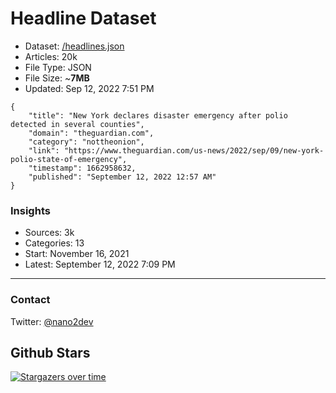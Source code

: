 # Headline Dataset

- Dataset: [/headlines.json](https://raw.githubusercontent.com/fwd/news/master/headlines.json) 
- Articles: 20k
- File Type: JSON
- File Size: ~**7MB**
- Updated: Sep 12, 2022 7:51 PM

```
{
    "title": "New York declares disaster emergency after polio detected in several counties",
    "domain": "theguardian.com",
    "category": "nottheonion",
    "link": "https://www.theguardian.com/us-news/2022/sep/09/new-york-polio-state-of-emergency",
    "timestamp": 1662958632,
    "published": "September 12, 2022 12:57 AM"
}
```

### Insights

- Sources: 3k
- Categories: 13
- Start: November 16, 2021
- Latest: September 12, 2022 7:09 PM

---

### Contact 

Twitter: [@nano2dev](https://twitter.com/nano2dev)

## Github Stars

[![Stargazers over time](https://starchart.cc/fwd/news.svg)](https://starchart.cc/fwd/news)
